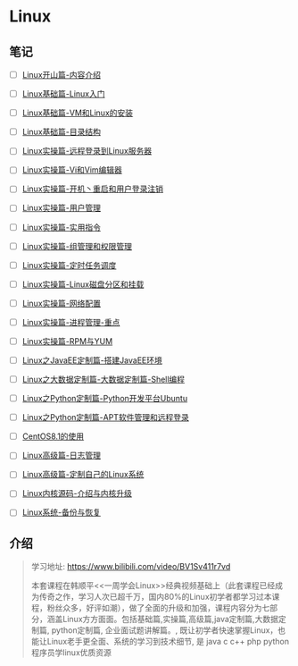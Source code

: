 # Linux

## 笔记

- [ ] [Linux开山篇-内容介绍](其他未分类笔记/B站韩顺平/韩顺平2021linux升级版/01-Linux开山篇-内容介绍.md)
- [ ] [Linux基础篇-Linux入门](其他未分类笔记/B站韩顺平/韩顺平2021linux升级版/02-Linux基础篇-Linux入门.md)
- [ ] [Linux基础篇-VM和Linux的安装](其他未分类笔记/B站韩顺平/韩顺平2021linux升级版/03-Linux基础篇-VM和Linux的安装.md)
- [ ] [Linux基础篇-目录结构](其他未分类笔记/B站韩顺平/韩顺平2021linux升级版/04-Linux基础篇-目录结构.md)
- [ ] [Linux实操篇-远程登录到Linux服务器](其他未分类笔记/B站韩顺平/韩顺平2021linux升级版/05-Linux实操篇-远程登录到Linux服务器.md)
- [ ] [Linux实操篇-Vi和Vim编辑器](其他未分类笔记/B站韩顺平/韩顺平2021linux升级版/06-Linux实操篇-Vi和Vim编辑器.md)
- [ ] [Linux实操篇-开机丶重启和用户登录注销](其他未分类笔记/B站韩顺平/韩顺平2021linux升级版/07-Linux实操篇-开机丶重启和用户登录注销.md)
- [ ] [Linux实操篇-用户管理](其他未分类笔记/B站韩顺平/韩顺平2021linux升级版/08-Linux实操篇-用户管理.md)
- [ ] [Linux实操篇-实用指令](其他未分类笔记/B站韩顺平/韩顺平2021linux升级版/09-Linux实操篇-实用指令.md)
- [ ] [Linux实操篇-组管理和权限管理](其他未分类笔记/B站韩顺平/韩顺平2021linux升级版/10-Linux实操篇-组管理和权限管理.md)
- [ ] [Linux实操篇-定时任务调度](其他未分类笔记/B站韩顺平/韩顺平2021linux升级版/11-Linux实操篇-定时任务调度.md)
- [ ] [Linux实操篇-Linux磁盘分区和挂载](其他未分类笔记/B站韩顺平/韩顺平2021linux升级版/12-Linux实操篇-Linux磁盘分区和挂载.md)
- [ ] [Linux实操篇-网络配置](其他未分类笔记/B站韩顺平/韩顺平2021linux升级版/13-Linux实操篇-网络配置.md)
- [ ] [Linux实操篇-进程管理-重点](其他未分类笔记/B站韩顺平/韩顺平2021linux升级版/14-Linux实操篇-进程管理-重点.md)
- [ ] [Linux实操篇-RPM与YUM](其他未分类笔记/B站韩顺平/韩顺平2021linux升级版/15-Linux实操篇-RPM与YUM.md)
- [ ] [Linux之JavaEE定制篇-搭建JavaEE环境](其他未分类笔记/B站韩顺平/韩顺平2021linux升级版/16-Linux之JavaEE定制篇-搭建JavaEE环境.md)
- [ ] [Linux之大数据定制篇-大数据定制篇-Shell编程](其他未分类笔记/B站韩顺平/韩顺平2021linux升级版/17-Linux之大数据定制篇-大数据定制篇-Shell编程.md)
- [ ] [Linux之Python定制篇-Python开发平台Ubuntu](其他未分类笔记/B站韩顺平/韩顺平2021linux升级版/18-Linux之Python定制篇-Python开发平台Ubuntu.md)
- [ ] [Linux之Python定制篇-APT软件管理和远程登录](其他未分类笔记/B站韩顺平/韩顺平2021linux升级版/19-Linux之Python定制篇-APT软件管理和远程登录.md)
- [ ] [CentOS8.1的使用](其他未分类笔记/B站韩顺平/韩顺平2021linux升级版/20-CentOS8.1的使用.md)
- [ ] [Linux高级篇-日志管理](其他未分类笔记/B站韩顺平/韩顺平2021linux升级版/21-Linux高级篇-日志管理.md)
- [ ] [Linux高级篇-定制自己的Linux系统](其他未分类笔记/B站韩顺平/韩顺平2021linux升级版/22-Linux高级篇-定制自己的Linux系统.md)
- [ ] [Linux内核源码-介绍与内核升级](其他未分类笔记/B站韩顺平/韩顺平2021linux升级版/23-Linux内核源码-介绍与内核升级.md)
- [ ] [Linux系统-备份与恢复](其他未分类笔记/B站韩顺平/韩顺平2021linux升级版/24-Linux系统-备份与恢复.md)





## 介绍

>  学习地址: https://www.bilibili.com/video/BV1Sv411r7vd
>
> 本套课程在韩顺平<<一周学会Linux>>经典视频基础上（此套课程已经成为传奇之作，学习人次已超千万，国内80%的Linux初学者都学习过本课程，粉丝众多，好评如潮），做了全面的升级和加强，课程内容分为七部分，涵盖Linux方方面面。包括基础篇,实操篇,高级篇,java定制篇,大数据定制篇, python定制篇, 企业面试题讲解篇。, 既让初学者快速掌握Linux，也能让Linux老手更全面、系统的学习到技术细节, 是 java c c++ php python 程序员学linux优质资源



